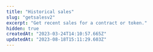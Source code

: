 ```yaml
---
title: "Historical sales"
slug: "getsalesv2"
excerpt: "Get recent sales for a contract or token."
hidden: true
createdAt: "2023-03-24T14:10:57.665Z"
updatedAt: "2023-08-18T15:11:29.603Z"
---
```

